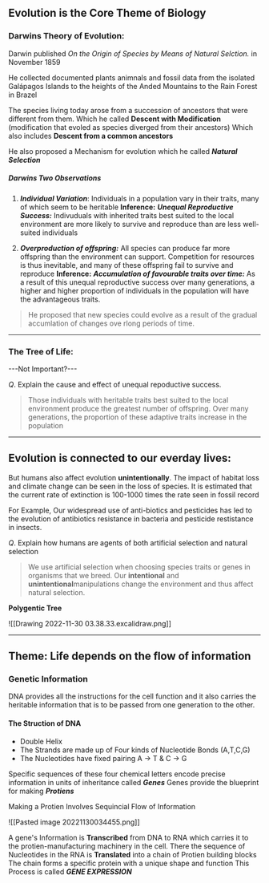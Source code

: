 
## Evolution is the Core Theme of Biology

### Darwins Theory of Evolution:

Darwin published *On the Origin of Species by Means of Natural Selction.* in November 1859

He collected documented plants animnals and fossil data from the isolated Galápagos Islands to the heights of the Anded Mountains to the Rain Forest in Brazel

The species living today arose from a succession of ancestors that were
different from them.
Which he called **Descent with Modification** (modification that evoled as species diverged from their ancestors)
Which also includes **Descent from a common ancestors**

He also proposed a Mechanism for evolution which he called ***Natural Selection***	   

##### Darwins Two Observations

1. ***Individual Variation***: Individuals in a population vary in their traits, many of which seem to be heritable
	   **Inference:** 
	   ***Unequal Reproductive Success:*** Indivuduals with inherited traits best suited to the local environment are more likely to survive and reproduce than are less well-suited individuals
 
 2. ***Overproduction of offspring:*** All species can produce far more offspring than the environment can support. Competition for resources is thus inevitable, and many of these offspring fail to survive and reproduce
	   **Inference:**
	   ***Accumulation of favourable traits over time:*** As a result of this unequal reproductive success over many generations, a higher and higher proportion of individuals in the population will have the advantageous traits.

>He proposed that new species could evolve as a result of the gradual accumlation of changes ove rlong periods of time.

--------------------------------------

### The Tree of Life:

---Not Important?---

$Q.$ Explain the cause and effect of unequal repoductive success.
> Those individuals with heritable traits best suited to the local environment produce the greatest number of offspring. Over many generations, the proportion of these adaptive traits increase in the population

-------------------------------------

## Evolution is connected to our everday lives:

But humans also affect evolution **unintentionally**. The impact of habitat loss and climate change can be seen in the loss of species.
It is estimated that the current rate of extinction is 100-1000 times the rate seen in fossil record

For Example,
Our widespread use of anti-biotics and pesticides has led to the evolution of antibiotics resistance in bacteria and pesticide restistance in insects.

$Q.$ Explain how humans are agents of both artificial selection and natural selection
> We use artificial selection when choosing species traits or genes in organisms that we breed. Our **intentional** and **unintentional**manipulations change the environment and thus affect natural selection.

**Polygentic Tree**

![[Drawing 2022-11-30 03.38.33.excalidraw.png]]

----------------------------------

## Theme: Life depends on the flow of information

### Genetic Information

DNA provides all the instructions for the cell function and it also carries the heritable information that is to be passed from one generation to the other.

#### The Struction of DNA
- Double Helix
- The Strands are made up of Four kinds of Nucleotide Bonds (A,T,C,G)
- The Nucleotides have fixed pairing 
   A $\rightarrow$ T   &   C $\rightarrow$ G

Specific sequences of these four chemical letters encode precise information in units of inheritance called ***Genes***
Genes provide the blueprint for making ***Protiens***

Making a Protien Involves Sequincial Flow of Information

![[Pasted image 20221130034455.png]]

A gene's Information is **Transcribed** from DNA to RNA which carries it to the protien-manufacturing machinery in the cell.
There the sequence of Nucleotides in the RNA is **Translated** into a chain of Protien building blocks
The chain forms a specific protein with a unique shape and function
This Process is called ***GENE EXPRESSION***



